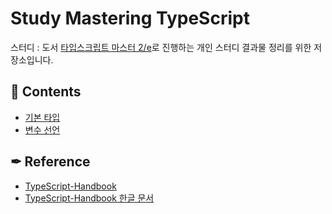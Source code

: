 # Study Mastering TypeScript

스터디 : 도서 [타입스크립트 마스터 2/e](https://www.aladin.co.kr/shop/wproduct.aspx?ItemId=137874197)로 진행하는 개인 스터디 결과물 정리를 위한 저장소입니다.

## 📝 Contents

-   [기본 타입](basicTypes/README.md)
-   [변수 선언](variableDeclarations/README.md)

####

## ✒ Reference

-   [TypeScript-Handbook](https://www.typescriptlang.org/docs/handbook/basic-types.html)
-   [TypeScript-Handbook 한글 문서](https://typescript-kr.github.io/)
